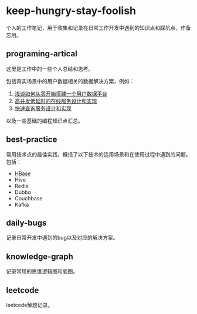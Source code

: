 # keep-hungry-stay-foolish
个人的工作笔记，用于收集和记录在日常工作开发中遇到的知识点和踩坑点，作备忘用。

## programing-artical

这里是工作中的一些个人总结和思考。

包括真实场景中的用户数据相关的数据解决方案，例如：

1. [浅谈如何从零开始搭建一个用户数据平台](/doc/programming-artical/FaceDesign.md)
2. [高并发低延时的在线服务设计和实现](/doc/programming-artical/OnlineServiceDesignAndOptimize.md)
3. [快速查询服务设计和实现](/doc/programming-artical/QueryServiceDesignAndOptimize.md)

以及一些基础的编程知识点汇总。

## best-practice

常用技术点的最佳实践，概括了以下技术的适用场景和在使用过程中遇到的问题。包括：

- [HBase](doc/best-practice/HBase.md)
- Hive
- Redis
- Dubbo
- Couchbase
- Kafka

## daily-bugs

记录日常开发中遇到的bug以及对应的解决方案。

## knowledge-graph

记录常用的思维逻辑图和脑图。

## leetcode

leetcode解题记录。